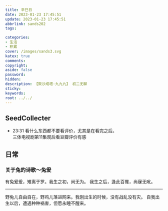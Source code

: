 ```yaml
---
title: 辛巳日
date: 2023-01-23 17:45:51
update: 2023-01-23 17:45:51
abbrlink: sands202
tags:

categories:
- 生活
- 积累
cover: /images/sands3.svg
katex: true
comments:
copyright:
aside: false
password:
hidden:
description: 【聚沙成塔·九九九】 初二无聊
sticky: 
keywords:
root: ../../
---
```


## SeedCollecter
- 23:31 看什么东西都不要看评价，尤其是在看完之后。<br>三体电视剧第11集观后看豆瓣评价有感


## 日常
### 关于兔的诗歌～兔爰
有兔爰爰，雉离于罗。我生之初，尚无为。
我生之后，逢此百罹，尚寐无吪。

---------
野兔儿自由自在，野鸡儿落进网来。我刚出生的时候，没有战乱没有灾。
自我出生以后，遭遇种种祸害，但愿永睡不醒来。